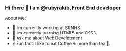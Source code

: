 ### Hi there 👋 I am @rubyrakib, Front End developer 

About Me:

- 🔭 I’m currently working at SRMHS
- 🌱 I’m currently learning HTML5 and CSS3 
- 💬 Ask me about Web Development 
- ⚡ Fun fact: I like to eat Coffee ☕ more than tea 🍵.

